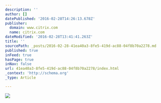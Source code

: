 ```yaml
---
description: ''
author: []
datePublished: '2016-02-28T14:26:13.678Z'
publisher:
  domain: www.citrix.com
  name: citrix.com
dateModified: '2016-02-28T13:41:41.263Z'
title: ''
sourcePath: _posts/2016-02-28-41ea40a3-8fe5-419d-ac88-04f8b70a2278.md
published: true
inFeed: true
hasPage: true
inNav: false
url: 41ea40a3-8fe5-419d-ac88-04f8b70a2278/index.html
_context: 'http://schema.org'
_type: Article

---
```

![](https://www.citrix.com/content/citrix/en_us/news/announcements/jan-2016/citrix-appoints-kirill-tatarinov-as-president-and-ceo/_jcr_content/par/image.img.jpg/1453397112317.jpg)